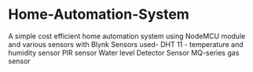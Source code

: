 # Home-Automation-System
A simple cost efficient home automation system using NodeMCU module and various sensors with Blynk
 Sensors used-
 DHT 11 - temperature and humidity sensor
 PIR sensor
 Water level Detector Sensor
 MQ-series gas sensor
 
 
